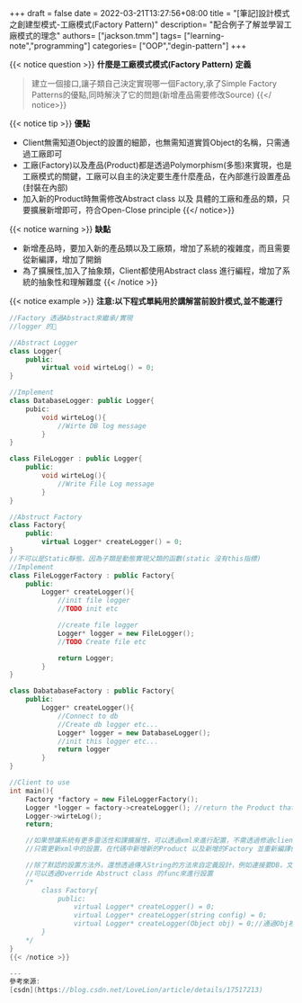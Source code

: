 +++ 
draft = false
date = 2022-03-21T13:27:56+08:00
title = "[筆記]設計模式之創建型模式-工廠模式(Factory Pattern)"
description= "配合例子了解並學習工廠模式的理念"
authors= ["jackson.tmm"]
tags= ["learning-note","programming"]
categories= ["OOP","degin-pattern"]
+++

{{< notice question >}}
**什麼是工廠模式模式(Factory Pattern)**
**定義**
> 建立一個接口,讓子類自己決定實現哪一個Factory,承了Simple Factory Patterns的優點,同時解決了它的問題(新增產品需要修改Source)
{{</ notice>}}

{{< notice tip >}}
**優點**  
* Client無需知道Object的設置的細節，也無需知道實質Object的名稱，只需通過工廠即可
* 工廠(Factory)以及產品(Product)都是透過Polymorphism(多態)來實現，也是工廠模式的關鍵，工廠可以自主的決定要生產什麼產品，在內部進行設置產品(封裝在內部)
* 加入新的Product時無需修改Abstract class 以及 具體的工廠和產品的類，只要擴展新增即可，符合Open-Close principle
{{</ notice>}}

{{< notice warning >}}
**缺點**
* 新增產品時，要加入新的產品類以及工廠類，增加了系統的複雜度，而且需要從新編譯，增加了開銷
* 為了擴展性,加入了抽象類，Client都使用Abstract class 進行編程，增加了系統的抽象性和理解難度
{{< /notice >}}


{{< notice example >}}
**注意:以下程式單純用於講解當前設計模式,並不能運行**  

```c++
//Factory 透過Abstract來繼承/實現
//logger 的🌰

//Abstract Logger
class Logger{
    public:
    	virtual void wirteLog() = 0;
}

//Implement
class DatabaseLogger: public Logger{
    pubic:
    	void wirteLog(){
            //Wirte DB log message
        }
}

class FileLogger : public Logger{
    public:
    	void wirteLog(){
            //Write File Log message
        }
}

//Abstruct Factory
class Factory{
    public:
    	virtual Logger* createLogger() = 0;
}
//不可以是Static靜態，因為子類是動態實現父類的函數(static 沒有this指標)
//Implement
class FileLoggerFactory : public Factory{
    public:
    	Logger* createLogger(){
            //init file logger 
            //TODO init etc

            //create file logger
            Logger* logger = new FileLogger();
            //TODO Create file etc

            return Logger;
        }
}

class DabatabaseFactory : public Factory{
    public:
        Logger* createLogger(){
           	//Connect to db
            //Create db logger etc...
            Logger* logger = new DatabaseLogger();
            //init this logger etc...
            return logger
        }
}

//Client to use
int main(){
    Factory *factory = new FileLoggerFactory();
    Logger *logger = factory->createLogger(); //return the Product that it is initialized
    Logger->wirteLog();
    return;

    //如果想讓系統有更多靈活性和課擴展性，可以透過xml來進行配置，不需透過修過client的代碼
    //只需更新xml中的設置，在代碼中新增新的Product 以及新增的Factory 並重新編譯便可

    //除了默認的設置方法外，還想透過傳入String的方法來自定義設計，例如連接要DB，文件的路徑等等
    //可以透過Override Abstruct class 的func來進行設置
    /*
    	class Factory{
            public:
            	virtual Logger* createLogger() = 0;
            	virtual Logger* createLogger(string config) = 0;
            	virtual Logger* createLogger(Object obj) = 0;//通過Obj裡面的成員進行設置等
		}
    */
}
{{< /notice >}}

--- 
參考來源:  
[csdn](https://blog.csdn.net/LoveLion/article/details/17517213)